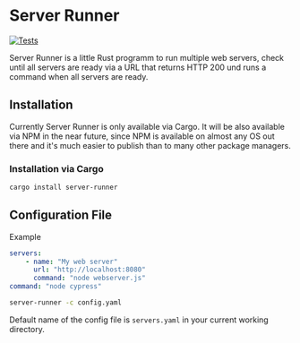 # Server Runner

[![Tests](https://github.com/webcodr/server-runner/actions/workflows/test.yml/badge.svg)](https://github.com/webcodr/server-runner/actions/workflows/test.yml)

Server Runner is a little Rust programm to run multiple web servers, check until all servers are ready via a URL that returns HTTP 200 und runs a command when all servers are ready.

## Installation

Currently Server Runner is only available via Cargo. It will be also available
via NPM in the near future, since NPM is available on almost any OS out there
and it's much easier to publish than to many other package managers.

### Installation via Cargo

~~~ sh
cargo install server-runner
~~~

## Configuration File

Example

~~~ yaml
servers:
    - name: "My web server"
      url: "http://localhost:8080"
      command: "node webserver.js"
command: "node cypress"
~~~

~~~ sh
server-runner -c config.yaml
~~~

Default name of the config file is `servers.yaml` in your current working directory.
